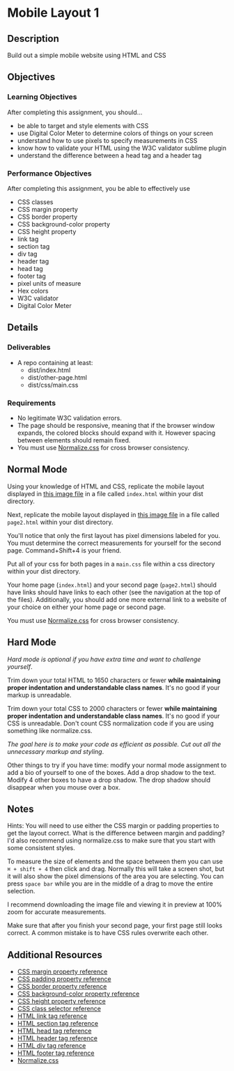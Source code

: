# Mobile Layout 1

## Description
Build out a simple mobile website using HTML and CSS


## Objectives

### Learning Objectives

After completing this assignment, you should…

 * be able to target and style elements with CSS
 * use Digital Color Meter to determine colors of things on your screen
 * understand how to use pixels to specify measurements in CSS
 * know how to validate your HTML using the W3C validator sublime plugin
 * understand the difference between a head tag and a header tag

### Performance Objectives

After completing this assignment, you be able to effectively use

* CSS classes
* CSS margin property
* CSS border property
* CSS background-color property
* CSS height property
* link tag
* section tag
* div tag
* header tag
* head tag
* footer tag
* pixel units of measure
* Hex colors
* W3C validator
* Digital Color Meter



## Details

### Deliverables

* A repo containing at least:
  * dist/index.html
  * dist/other-page.html
  * dist/css/main.css

### Requirements

* No legitimate W3C validation errors.
* The page should be responsive, meaning that if the browser window expands, the colored blocks should expand with it. However spacing between elements should remain fixed.
* You must use [Normalize.css](http://necolas.github.io/normalize.css/) for cross browser consistency.


## Normal Mode
Using your knowledge of HTML and CSS, replicate the mobile layout displayed in [this image file](/page1.png) in a file called `index.html` within your dist directory.

Next, replicate the mobile layout displayed in [this image file](/page2.png) in a file called `page2.html` within your dist directory.

You'll notice that only the first layout has pixel dimensions labeled for you. You must determine the correct measurements for yourself for the second page. Command+Shift+4 is your friend.

Put all of your css for both pages in a `main.css` file within a css directory within your dist directory.

Your home page (`index.html`) and your second page (`page2.html`) should have links should have links to each other (see the navigation at the top of the files). Additionally, you should add one more external link to a website of your choice on either your home page or second page.

You must use [Normalize.css](http://necolas.github.io/normalize.css/) for cross browser consistency.

## Hard Mode
*Hard mode is optional if you have extra time and want to challenge yourself*.

Trim down your total HTML to 1650 characters or fewer **while maintaining proper indentation and understandable class names**. It's no good if your markup is unreadable.

Trim down your total CSS to 2000 characters or fewer **while maintaining proper indentation and understandable class names**. It's no good if your CSS is unreadable. Don't count CSS normalization code if you are using something like normalize.css.

*The goal here is to make your code as efficient as possible. Cut out all the unnecessary markup and styling*.

Other things to try if you have time: modify your normal mode assignment to add a bio of yourself to one of the boxes. Add a drop shadow to the text. Modify 4 other boxes to have a drop shadow. The drop shadow should disappear when you mouse over a box.

## Notes

Hints: You will need to use either the CSS margin or padding properties to get the layout correct. What is the difference between margin and padding? I'd also recommend using normalize.css to make sure that you start with some consistent styles.

To measure the size of elements and the space between them you can use `⌘ + shift + 4` then click and drag. Normally this will take a screen shot, but it will also show the pixel dimensions of the area you are selecting. You can press `space bar` while you are in the middle of a drag to move the entire selection.

I recommend downloading the image file and viewing it in preview at 100% zoom for accurate measurements.

Make sure that after you finish your second page, your first page still looks correct. A common mistake is to have CSS rules overwrite each other.

## Additional Resources

* [CSS margin property reference](http://tympanus.net/codrops/css_reference/margin/)
* [CSS padding property reference](http://tympanus.net/codrops/css_reference/padding)
* [CSS border property reference](http://tympanus.net/codrops/css_reference/border)
* [CSS background-color property reference](http://tympanus.net/codrops/css_reference/background)
* [CSS height property reference](http://tympanus.net/codrops/css_reference/height)
* [CSS class selector reference](https://developer.mozilla.org/en-US/docs/Web/CSS/Class_selectors)
* [HTML link tag reference](https://developer.mozilla.org/en-US/docs/Web/HTML/Element/link)
* [HTML section tag reference](https://developer.mozilla.org/en-US/docs/Web/HTML/Element/section)
* [HTML head tag reference](https://developer.mozilla.org/en-US/docs/Web/HTML/Element/head)
* [HTML header tag reference](https://developer.mozilla.org/en-US/docs/Web/HTML/Element/header)
* [HTML div tag reference](https://developer.mozilla.org/en-US/docs/Web/HTML/Element/div)
* [HTML footer tag reference](https://developer.mozilla.org/en-US/docs/Web/HTML/Element/footer)
* [Normalize.css](http://necolas.github.io/normalize.css/)
